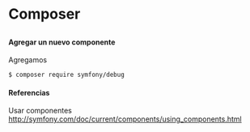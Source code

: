 # Composer

## 
#### Agregar un nuevo componente
Agregamos
```
$ composer require symfony/debug
```

#### Referencias
Usar componentes
http://symfony.com/doc/current/components/using_components.html

